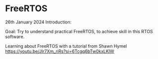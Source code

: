 # FreeRTOS

26th January 2024
Introduction:

Goal: Try to understand practical FreeRTOS, to achieve skill in this RTOS software.

Learning about FreeRTOS with a tutorial from Shawn Hymel https://youtu.be/JIr7Xm_riRs?si=6Tcgq6bTw0kxLKlW

